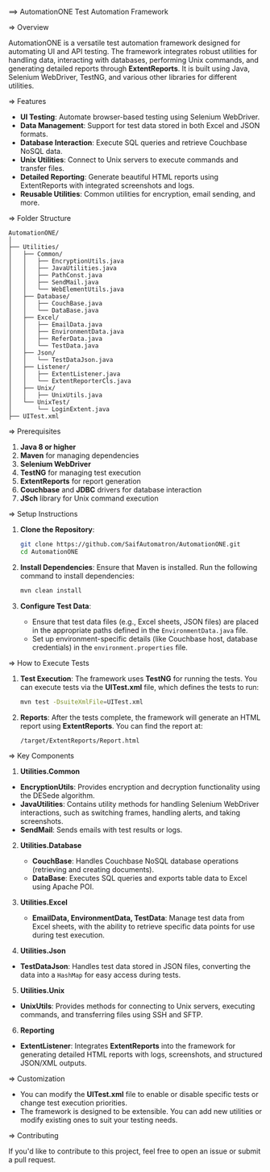 
==> AutomationONE Test Automation Framework

=> Overview

AutomationONE is a versatile test automation framework designed for automating UI and API testing. The framework integrates robust utilities for handling data, interacting with databases, performing Unix commands, and generating detailed reports through **ExtentReports**. It is built using Java, Selenium WebDriver, TestNG, and various other libraries for different utilities.

=> Features

- **UI Testing**: Automate browser-based testing using Selenium WebDriver.
- **Data Management**: Support for test data stored in both Excel and JSON formats.
- **Database Interaction**: Execute SQL queries and retrieve Couchbase NoSQL data.
- **Unix Utilities**: Connect to Unix servers to execute commands and transfer files.
- **Detailed Reporting**: Generate beautiful HTML reports using ExtentReports with integrated screenshots and logs.
- **Reusable Utilities**: Common utilities for encryption, email sending, and more.

=> Folder Structure

```
AutomationONE/
│
├── Utilities/
│   ├── Common/
│   │   ├── EncryptionUtils.java
│   │   ├── JavaUtilities.java
│   │   ├── PathConst.java
│   │   ├── SendMail.java
│   │   └── WebElementUtils.java
│   ├── Database/
│   │   ├── CouchBase.java
│   │   └── DataBase.java
│   ├── Excel/
│   │   ├── EmailData.java
│   │   ├── EnvironmentData.java
│   │   ├── ReferData.java
│   │   └── TestData.java
│   ├── Json/
│   │   └── TestDataJson.java
│   ├── Listener/
│   │   ├── ExtentListener.java
│   │   └── ExtentReporterCls.java
│   ├── Unix/
│   │   ├── UnixUtils.java
│   └── UnixTest/
│       └── LoginExtent.java
├── UITest.xml
```

=> Prerequisites

1. **Java 8 or higher**
2. **Maven** for managing dependencies
3. **Selenium WebDriver**
4. **TestNG** for managing test execution
5. **ExtentReports** for report generation
6. **Couchbase** and **JDBC** drivers for database interaction
7. **JSch** library for Unix command execution

=> Setup Instructions

1. **Clone the Repository**:
   ```bash
   git clone https://github.com/SaifAutomatron/AutomationONE.git
   cd AutomationONE
   ```

2. **Install Dependencies**:
   Ensure that Maven is installed. Run the following command to install dependencies:
   ```bash
   mvn clean install
   ```

3. **Configure Test Data**:
   - Ensure that test data files (e.g., Excel sheets, JSON files) are placed in the appropriate paths defined in the `EnvironmentData.java` file.
   - Set up environment-specific details (like Couchbase host, database credentials) in the `environment.properties` file.

=> How to Execute Tests

1. **Test Execution**:
   The framework uses **TestNG** for running the tests. You can execute tests via the **UITest.xml** file, which defines the tests to run:
   ```bash
   mvn test -DsuiteXmlFile=UITest.xml
   ```

2. **Reports**:
   After the tests complete, the framework will generate an HTML report using **ExtentReports**. You can find the report at:
   ```
   /target/ExtentReports/Report.html
   ```

=> Key Components

 1. **Utilities.Common**
   - **EncryptionUtils**: Provides encryption and decryption functionality using the DESede algorithm.
   - **JavaUtilities**: Contains utility methods for handling Selenium WebDriver interactions, such as switching frames, handling alerts, and taking screenshots.
   - **SendMail**: Sends emails with test results or logs.

2. **Utilities.Database**
   - **CouchBase**: Handles Couchbase NoSQL database operations (retrieving and creating documents).
   - **DataBase**: Executes SQL queries and exports table data to Excel using Apache POI.

3. **Utilities.Excel**
   - **EmailData, EnvironmentData, TestData**: Manage test data from Excel sheets, with the ability to retrieve specific data points for use during test execution.

 4. **Utilities.Json**
   - **TestDataJson**: Handles test data stored in JSON files, converting the data into a `HashMap` for easy access during tests.

 5. **Utilities.Unix**
   - **UnixUtils**: Provides methods for connecting to Unix servers, executing commands, and transferring files using SSH and SFTP.

 6. **Reporting**
   - **ExtentListener**: Integrates **ExtentReports** into the framework for generating detailed HTML reports with logs, screenshots, and structured JSON/XML outputs.

=> Customization

- You can modify the **UITest.xml** file to enable or disable specific tests or change test execution priorities.
- The framework is designed to be extensible. You can add new utilities or modify existing ones to suit your testing needs.

=> Contributing

If you'd like to contribute to this project, feel free to open an issue or submit a pull request.


